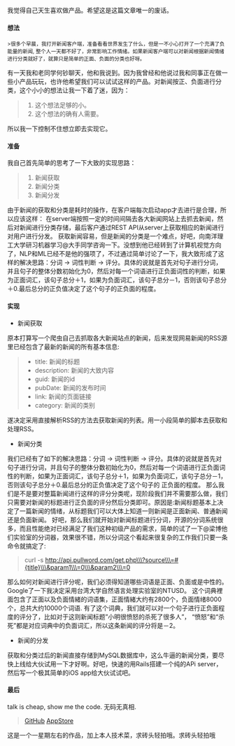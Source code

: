 我觉得自己天生喜欢做产品。希望这是这篇文章唯一的废话。

#### 想法

<small>
>很多个早晨，我打开新闻客户端，准备看看世界发生了什么，但是一不小心打开了一个充满了负能量的新闻, 整个人一天都不好了，非常影响工作情绪。如果新闻客户端可以对新闻根据新闻情绪进行分类就好了，就算只是简单的正面、负面的分类也好呀。
</small>

有一天我和老同学何钞聊天，他和我说到。因为我曾经和他说过我和同事正在做一些小产品玩玩，也许他希望我们可以试试这样的产品。对新闻按正、负面进行分类，这个小小的想法让我一下着了迷，因为：
> 1. 这个想法足够的小。
> 2. 这个想法的确有人需要。

所以我一下控制不住想立即去实现它。

#### 准备

我自己首先简单的思考了一下大致的实现思路：

> 1. 新闻获取
> 2. 新闻分类
> 3. 新闻分发

由于新闻的获取和分类是耗时的操作，在客户端每次启动app才去进行是合理，所以应该这样： 在server端按照一定的时间间隔去各大新闻网站上去抓去新闻，然后对新闻进行分类存储，最后客户通过REST API从server上获取相应的新闻进行对用户进行分发。 获取新闻容易，但是新闻的分类是一个难点，好吧，向南洋理工大学研习机器学习@大手同学咨询一下。没想到他已经转到了计算机视觉方向了，NLP和ML已经不是他的强项了，不过通过简单讨论了一下，我大致形成了这样的解决思路：分词 -> 词性判断 -> 评分。具体的说就是首先对句子进行分词，并且句子的整体分数初始化为0，然后对每一个词语进行正负面词性的判断，如果为正面词汇，该句子总分＋1，如果为负面词汇，该句子总分－1，否则该句子总分＋0.最后总分的正负值决定了这个句子的正负面的程度。

#### 实现

* 新闻获取

原本打算写一个爬虫自己去抓取各大新闻站点的新闻，后来发现网易新闻的RSS源里已经包含了最新的新闻的所有基本信息:

> - title: 新闻的标题
> - description: 新闻的大致内容
> - guid: 新闻的id
> - pubDate: 新闻的发布时间
> - link: 新闻的页面链接
> - category: 新闻的类别

遂决定采用直接解析RSS的方法去获取新闻的列表。用一小段简单的脚本去获取和处理RSS。

* 新闻分类

我们已经有了如下的解决思路：分词 -> 词性判断 -> 评分。具体的说就是首先对句子进行分词，并且句子的整体分数初始化为0，然后对每一个词语进行正负面词性的判断，如果为正面词汇，该句子总分＋1，如果为负面词汇，该句子总分－1，否则该句子总分＋0.最后总分的正负值决定了这个句子的 正负面的程度。 那么我们是不是要对整篇新闻进行这样的评分分类呢，现阶段我们并不需要那么做，我们只需要对新闻的标题进行正负面的评分然后分类即可。原因是:新闻标题基本上决定了一篇新闻的情绪，从标题我们可以大体上知道一则新闻是正面新闻、普通新闻还是负面新闻。 好吧，那么我们就开始对新闻标题进行分词，开源的分词系统很多，而且性能绝对已经满足了我们这种初级产品的需求，简单的试了一下@梁博他们实验室的分词器，效果很不错，所以分词这个看起来很复杂的工作我们只要一条命令就搞定了:

> curl -s http://api.pullword.com/get.php\\\?source\\\=#{title}\\\&param1\\\=0\\\&param2\\\=0

那么如何对新闻进行评分呢，我们必须得知道哪些词语是正面、负面或是中性的。Google了一下我决定采用台湾大学自然语言处理实验室的NTUSD。 这个词典裡面包含了正面以及负面情緒的词语集，正面情緒大约有2800个，负面情绪8000个，总共大约10000个词语. 有了这个词典，我们就可以对一个句子进行正负面程度的评分了，比如对于这则新闻标题”小明很愤怒的杀死了很多人”， “愤怒”和“杀死”都是对应词典中的负面词汇，所以这条新闻的评分将是－2。

* 新闻的分发

获取和分类过后的新闻直接存储到MySQL数据库中，这么牛逼的新闻分类，要尽快上线给大伙试用一下才好啊。好吧，快速的用Rails搭建一个纯的APi server， 然后写一个极其简单的iOS app给大伙试试吧。

####  最后

talk is cheap, show me the code. 无码无真相.

> [GitHub](https://github.com/***REMOVED***/nextNews/)
> [AppStore](https://itunes.apple.com/us/app/xin-wen/id932228370?ls=1&mt=8)

这是一个一星期左右的作品，加上本人技术菜，求砖头轻拍哦。求砖头轻拍哦
